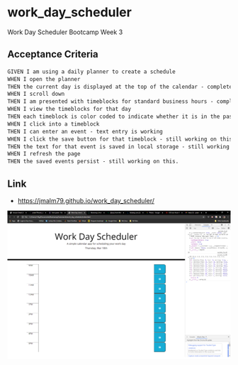 # work_day_scheduler
Work Day Scheduler Bootcamp Week 3



## Acceptance Criteria

```md
GIVEN I am using a daily planner to create a schedule
WHEN I open the planner
THEN the current day is displayed at the top of the calendar - completed
WHEN I scroll down
THEN I am presented with timeblocks for standard business hours - completed 9AM to 5PM
WHEN I view the timeblocks for that day
THEN each timeblock is color coded to indicate whether it is in the past, present, or future - still working on getting this to work
WHEN I click into a timeblock
THEN I can enter an event - text entry is working
WHEN I click the save button for that timeblock - still working on this. 
THEN the text for that event is saved in local storage - still working on this
WHEN I refresh the page
THEN the saved events persist - still working on this.  
```

## Link
* <https://jmalm79.github.io/work_day_scheduler/>   


![Screenshot of current progress.](assets/work-day-scheduler-screenshot.png)
